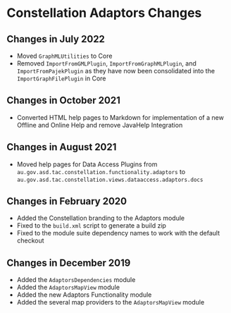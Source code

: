 # Constellation Adaptors Changes

## Changes in July 2022
* Moved `GraphMLUtilities` to Core
* Removed `ImportFromGMLPlugin`, `ImportFromGraphMLPlugin`, and `ImportFromPajekPlugin` as they have 
now been consolidated into the `ImportGraphFilePlugin` in Core

## Changes in October 2021
* Converted HTML help pages to Markdown for implementation of a new Offline and Online Help
and remove JavaHelp Integration

## Changes in August 2021
* Moved help pages for Data Access Plugins from `au.gov.asd.tac.constellation.functionality.adaptors` 
to `au.gov.asd.tac.constellation.views.dataaccess.adaptors.docs`

## Changes in February 2020
* Added the Constellation branding to the Adaptors module
* Fixed to the `build.xml` script to generate a build zip
* Fixed to the module suite dependency names to work with the default checkout

## Changes in December 2019
* Added the `AdaptorsDependencies` module
* Added the `AdaptorsMapView` module
* Added the new Adaptors Functionality module
* Added the several map providers to the `AdaptorsMapView` module